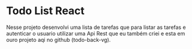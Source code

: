 # Todo List React 

Nesse projeto desenvolvi uma lista de tarefas que para listar as tarefas e autenticar o usuario utilizar uma Api Rest que eu também criei e esta em ouro projeto aqi no github (todo-back-vg).

